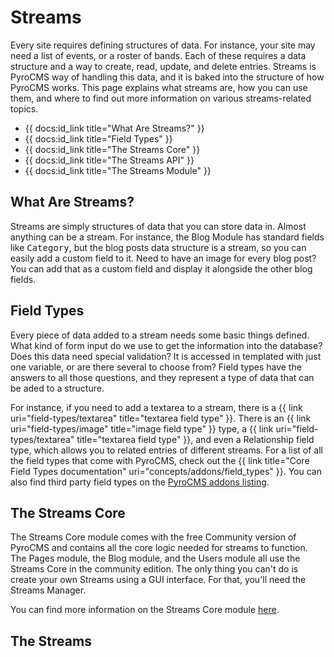 # Streams

Every site requires defining structures of data. For instance, your site may need a list of events, or a roster of bands. Each of these requires a data structure and a way to create, read, update, and delete entries. Streams is PyroCMS way of handling this data, and it is baked into the structure of how PyroCMS works. This page explains what streams are, how you can use them, and where to find out more information on various streams-related topics.

* {{ docs:id_link title="What Are Streams?" }}
* {{ docs:id_link title="Field Types" }}
* {{ docs:id_link title="The Streams Core" }}
* {{ docs:id_link title="The Streams API" }}
* {{ docs:id_link title="The Streams Module" }}

</div>
<div class="doc_content">

## What Are Streams?

Streams are simply structures of data that you can store data in. Almost anything can be a stream. For instance, the Blog Module has standard fields like <samp>Category</samp>, but the blog posts data structure is a stream, so you can easily add a custom field to it. Need to have an image for every blog post? You can add that as a custom field and display it alongside the other blog fields.

## Field Types

Every piece of data added to a stream needs some basic things defined. What kind of form input do we use to get the information into the database? Does this data need special validation? It is accessed in templated with just one variable, or are there several to choose from? Field types have the answers to all those questions, and they represent a type of data that can be aded to a structure.

For instance, if you need to add a textarea to a stream, there is a {{ link uri="field-types/textarea" title="textarea field type" }}. There is an {{ link uri="field-types/image" title="image field type" }} type, a {{ link uri="field-types/textarea" title="textarea field type" }}, and even a Relationship field type, which allows you to related entries of different streams. For a list of all the field types that come with PyroCMS, check out the  {{ link title="Core Field Types documentation" uri="concepts/addons/field_types" }}. You can also find third party field types on the <a href="https://www.pyrocms.com/store/categories/field_types">PyroCMS addons listing</a>.

## The Streams Core

The Streams Core module comes with the free Community version of PyroCMS and contains all the core logic needed for streams to function. The Pages module, the Blog module, and the Users module all use the Streams Core in the community edition. The only thing you can't do is create your own Streams using a GUI interface. For that, you'll need the Streams Manager.

You can find more information on the Streams Core module <a href="">here</a>.

## The Streams 